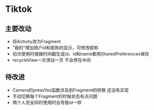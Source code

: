 # Tiktok

## 主要改动
- 将Activity改为Fragment
- ”我的“增加用户id和昵称的显示，可修改昵称
- 初次使用时根据时间戳生成id，id和name都用SharedPreferences保存
- recycleView一次滑动一页 不会停在中间


## 待改进
- Camera的pressYes函数涉及到Fragment的转换 还没有实现
- 手动切换每个Fragment的时候状态有点问题
- 两个人完全同时使用时会导致id一样

